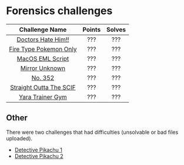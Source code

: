 # Forensics challenges

|                   Challenge Name                     | Points | Solves |
|:----------------------------------------------------:|:------:|:------:
| [Doctors Hate Him!!](/doctors-hate-him) | ??? | ??? |
| [Fire Type Pokemon Only ](/fire-type-pokemon-only) | ??? | ??? |
| [MacOS EML Script](/macos-eml-script) | ??? | ??? |
| [Mirror Unknown](/mirror-unknown) | ??? | ??? |
| [No. 352](/No-352) | ??? | ??? |
| [Straight Outta The SCIF](/straight-out-tha-scif) | ??? | ??? |
| [Yara Trainer Gym](/yara-trainer-gym) | ??? | ??? |

## Other
There were two challenges that had difficulties (unsolvable or bad files uploaded).

* [Detective Pikachu 1](/detective-pikachu-1)
* [Detective Pikachu 2](/detective-pikachu-1)

